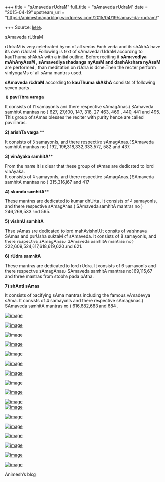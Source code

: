 +++
title = "sAmaveda rUdraM"
full_title = "sAmaveda rUdraM"
date = "2015-04-19"
upstream_url = "https://animeshnagarblog.wordpress.com/2015/04/19/samaveda-rudram/"

+++
Source: [here](https://animeshnagarblog.wordpress.com/2015/04/19/samaveda-rudram/).

sAmaveda rUdraM

rUdraM is very celebrated hymn of all vedas.Each veda and its shAkhA
have its own rUdraM .Following is text of sAmaveda rUdraM according to
kauThuma shAkhA with a initial outline. Before reciting it **sAmavedIya
mAhAnyAsaM , sAmavedIya shadanga nyAsaM and dashAkshara nyAsaM** are
performed , than meditation on rUdra is done.Then the reciter perform
vinIyogaMs of all sAma mantras used.

**sAmaveda rUdraM** according to **kauThuma shAkhA** consists of
following seven parts .

**1) paviThra varaga**

It consists of 11 samayonIs and there respective sAmagAnas.( SAmaveda
samhitA mantras no ) 627, 27,600, 147, 318, 27, 463, 469 , 440, 441 and
495.  
This group of sAmas blesses the reciter with purity hence are called
paviThras.

**2) arishTa varga** **

It consists of 8 samayonIs, and there respective sAmagAnas.( SAmaveda
samhitA mantras no ) 192, 196,318,332,333,572, 582 and 437.

**3) vinAyaka samhitA****

From the name it is clear that these group of sAmas are dedicated to
lord vinAyaka.  
It consists of 4 samayonIs, and there respective sAmagAnas.( SAmaveda
samhitA mantras no ) 315,316,167 and 417

**4) skanda samhitA****

These mantras are dedicated to kumar dhUrta . It consists of 4
samayonIs, and there respective sAmagAnas.( SAmaveda samhitA mantras no
) 246,269,533 and 565.

**5) vishnU samhitA**

Thse sAmas are dedicated to lord mahAvishnU.It consits of vaishnava
SAmas and purUsha suktaM of sAmaveda. It consists of 8 samayonIs, and
there respective sAmagAnas.( SAmaveda samhitA mantras no )
222,609,524,617,618,619,620 and 621.

**6) rUdra samhitA**

These mantras are dedicated to lord rUdra. It consists of 6 samayonIs
and there respective sAmagAnas.( SAmaveda samhitA mantras no )69,115,67
and three mantras from stobha pada pAtha.

**7) shAntI sAmas**

It consists of pacifying sAma mantras including the famous vAmadevya
sAma. It consists of 4 samayonIs and there respective sAmagAnas.(
SAmaveda samhitA mantras no ) 616,682,683 and 684 .

[![image](https://animeshnagarblog.files.wordpress.com/2015/04/wpid-6u9r802feutanhbhr9ufxn0g.jpg?w=700 "6U9R802feUTANhbHr9UFXN0g.jpg")](https://animeshnagarblog.files.wordpress.com/2015/04/wpid-6u9r802feutanhbhr9ufxn0g.jpg)

[![image](https://animeshnagarblog.files.wordpress.com/2015/04/wpid-4tpgs6flebwapgddhagyd0n6.jpg?w=700 "4tPgS6FLeBWaPgDDhagyD0N6.jpg")](https://animeshnagarblog.files.wordpress.com/2015/04/wpid-4tpgs6flebwapgddhagyd0n6.jpg)

[![image](https://animeshnagarblog.files.wordpress.com/2015/04/wpid-ddb8lqaer8el5gqqqsebsep9.jpg?w=700 "dDb8LQaER8EL5gQQQSebSeP9.jpg")](https://animeshnagarblog.files.wordpress.com/2015/04/wpid-ddb8lqaer8el5gqqqsebsep9.jpg)

[![image](https://animeshnagarblog.files.wordpress.com/2015/04/wpid-u5w34ecu45r6edvaewt7w0x3.jpg?w=700 "U5W34eCU45R6EdVaEWT7W0X3.jpg")](https://animeshnagarblog.files.wordpress.com/2015/04/wpid-u5w34ecu45r6edvaewt7w0x3.jpg)

[![image](https://animeshnagarblog.files.wordpress.com/2015/04/wpid-je2ub1wg5h9xmp0nta5rey9m.jpg?w=700 "Je2Ub1Wg5H9XMP0Nta5rEY9M.jpg")](https://animeshnagarblog.files.wordpress.com/2015/04/wpid-je2ub1wg5h9xmp0nta5rey9m.jpg)

[![image](https://animeshnagarblog.files.wordpress.com/2015/04/wpid-c45tw4jfxlubecpa4hrdkaht.jpg?w=700 "C45TW4JFXLUBeCPa4HrDKahT.jpg")](https://animeshnagarblog.files.wordpress.com/2015/04/wpid-c45tw4jfxlubecpa4hrdkaht.jpg)

[![image](https://animeshnagarblog.files.wordpress.com/2015/04/wpid-a3symh9xdyewep2fdbtmhhbm.jpg?w=700 "a3SyMH9XdyEWeP2fdBtMHHbM.jpg")](https://animeshnagarblog.files.wordpress.com/2015/04/wpid-a3symh9xdyewep2fdbtmhhbm.jpg)

[![image](https://animeshnagarblog.files.wordpress.com/2015/04/wpid-lyv6fu62nyhark3rbbyrwnew.jpg?w=700 "LYV6FU62NYhARK3RbByrWNeW.jpg")](https://animeshnagarblog.files.wordpress.com/2015/04/wpid-lyv6fu62nyhark3rbbyrwnew.jpg)

[![image](https://animeshnagarblog.files.wordpress.com/2015/04/wpid-rx1bwe485heesarttv3hd0mb.jpg?w=700 "rX1BWe485HeESaRtTV3hD0Mb.jpg")](https://animeshnagarblog.files.wordpress.com/2015/04/wpid-rx1bwe485heesarttv3hd0mb.jpg)

[![image](https://animeshnagarblog.files.wordpress.com/2015/04/wpid-qwlssxftu08vvwxvhagce4d0.jpg?w=700 "QWLSSXFTU08VVWXVHAgCE4d0.jpg")](https://animeshnagarblog.files.wordpress.com/2015/04/wpid-qwlssxftu08vvwxvhagce4d0.jpg)  
[![image](https://animeshnagarblog.files.wordpress.com/2015/04/wpid-e7qb6xefd0seaueeq8qwdcde.jpg?w=700 "e7QB6XeFd0SeAUeeQ8QWdCdE.jpg")](https://animeshnagarblog.files.wordpress.com/2015/04/wpid-e7qb6xefd0seaueeq8qwdcde.jpg)

[![image](https://animeshnagarblog.files.wordpress.com/2015/04/wpid-f0egyjh2efb6un0fahwb9v5l.jpg?w=700 "f0EgyJH2efB6UN0FAHWb9V5L.jpg")](https://animeshnagarblog.files.wordpress.com/2015/04/wpid-f0egyjh2efb6un0fahwb9v5l.jpg)

[![image](https://animeshnagarblog.files.wordpress.com/2015/04/wpid-1ekaapeym00s3afhjberr8yn.jpg?w=700 "1EKAaPEyM00S3aFhJBeRR8YN.jpg")](https://animeshnagarblog.files.wordpress.com/2015/04/wpid-1ekaapeym00s3afhjberr8yn.jpg)

[![image](https://animeshnagarblog.files.wordpress.com/2015/04/wpid-h4y65ldy4ftc3b7x6una15rm.jpg?w=700 "H4Y65LDy4FtC3b7X6UNA15rM.jpg")](https://animeshnagarblog.files.wordpress.com/2015/04/wpid-h4y65ldy4ftc3b7x6una15rm.jpg)

[![image](https://animeshnagarblog.files.wordpress.com/2015/04/wpid-6c2tued1lhgf4emtdk14a4e0.jpg?w=700 "6C2tUEd1Lhgf4eMtdK14A4e0.jpg")](https://animeshnagarblog.files.wordpress.com/2015/04/wpid-6c2tued1lhgf4emtdk14a4e0.jpg)

[![image](https://animeshnagarblog.files.wordpress.com/2015/04/wpid-yta5whx3aers6rjnhap9q7be1.jpg?w=700 "Yta5WHX3AERS6rJNHaP9Q7Be.jpg")](https://animeshnagarblog.files.wordpress.com/2015/04/wpid-yta5whx3aers6rjnhap9q7be1.jpg)

[![image](https://animeshnagarblog.files.wordpress.com/2015/04/wpid-bf824fyvbmk7mxcnsafmn57h1.jpg?w=700 "Bf824FYVbMK7MXCNSAFMN57H.jpg")](https://animeshnagarblog.files.wordpress.com/2015/04/wpid-bf824fyvbmk7mxcnsafmn57h1.jpg)

Animesh’s blog

